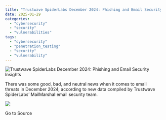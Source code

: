 ```yaml
---
title: "Trustwave SpiderLabs December 2024: Phishing and Email Security Insights"
date: 2025-01-29
categories: 
  - "cybersecurity"
  - "security"
  - "vulnerabilities"
tags: 
  - "cybersecurity"
  - "penetration_testing"
  - "security"
  - "vulnerability"
---
```


![Trustwave SpiderLabs December 2024: Phishing and Email Security Insights](https://www.trustwave.com/hubfs/Blogs/Trustwave_Blog/Headers/SpiderLabs-Research-Blog-Header.jpg)

There was some good, bad, and neutral news when it comes to email threats in December 2024, according to new data compiled by Trustwave SpiderLabs’ MailMarshal email security team.

![](https://track.hubspot.com/__ptq.gif?a=21158977&k=14&r=https%3A%2F%2Fwww.trustwave.com%2Fen-us%2Fresources%2Fblogs%2Ftrustwave-blog%2Ftrustwave-spiderlabs-december-2024-phishing-and-email-security-insights%2F&bu=https%253A%252F%252Fwww.trustwave.com%252Fen-us%252Fresources%252Fblogs%252Ftrustwave-blog&bvt=rss)

Go to Source
